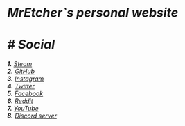 # _**MrEtcher`s personal website**_
# _**# Social**_
_**1.** <a href="https://mretcher.tk/steam/">Steam</a>_<br>
_**2.** <a href="https://mretcher.tk/github/">GitHub</a>_<br>
_**3.** <a href="https://mretcher.tk/instagram/">Instagram</a>_<br>
_**4.** <a href="https://mretcher.tk/twitter/">Twitter</a>_<br>
_**5.** <a href="https://mretcher.tk/facebook/">Facebook</a>_<br>
_**6.** <a href="https://mretcher.tk/reddit/">Reddit</a>_<br>
_**7.** <a href="https://mretcher.tk/youtube/">YouTube</a>_<br>
_**8.** <a href="https://mretcher.tk/discord/">Discord server</a>_
